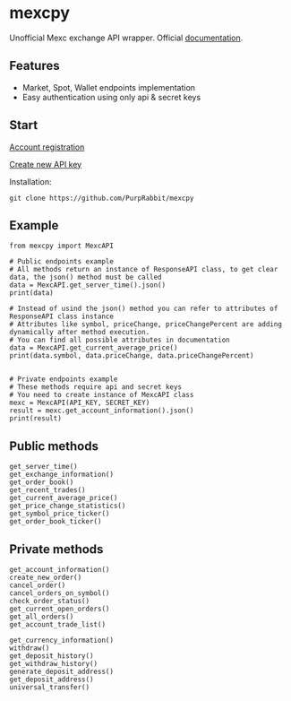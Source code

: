 # mexcpy
Unofficial Mexc exchange API wrapper. Official [documentation](https://mxcdevelop.github.io/apidocs/spot_v3_en/#introduction).

Features
--------

- Market, Spot, Wallet endpoints implementation
- Easy authentication using only api & secret keys

Start
-----

[Account registration](https://www.mexc.com/register?inviteCode=1EWNj)

[Create new API key](https://www.mexc.com/user/openapi)

Installation:

    git clone https://github.com/PurpRabbit/mexcpy


Example
-------

    from mexcpy import MexcAPI
    
    # Public endpoints example
    # All methods return an instance of ResponseAPI class, to get clear data, the json() method must be called
    data = MexcAPI.get_server_time().json()
    print(data)
    
    # Instead of usind the json() method you can refer to attributes of ResponseAPI class instance
    # Attributes like symbol, priceChange, priceChangePercent are adding dynamically after method execution.
    # You can find all possible attributes in documentation
    data = MexcAPI.get_current_average_price()
    print(data.symbol, data.priceChange, data.priceChangePercent)
    
    
    # Private endpoints example
    # These methods require api and secret keys
    # You need to create instance of MexcAPI class
    mexc = MexcAPI(API_KEY, SECRET_KEY)
    result = mexc.get_account_information().json()
    print(result)


Public methods
--------------

    get_server_time()
    get_exchange_information()
    get_order_book()
    get_recent_trades()
    get_current_average_price()
    get_price_change_statistics()
    get_symbol_price_ticker()
    get_order_book_ticker()


Private methods
---------------

    get_account_information()
    create_new_order()
    cancel_order()
    cancel_orders_on_symbol()
    check_order_status()
    get_current_open_orders()
    get_all_orders()
    get_account_trade_list()

    get_currency_information()
    withdraw()
    get_deposit_history()
    get_withdraw_history()
    generate_deposit_address()
    get_deposit_address()
    universal_transfer()
